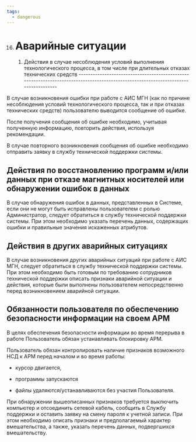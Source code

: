 ```yaml
---
tags:
  - dangerous
---
```

16. Аварийные ситуации
    ==================

    1.   Действия в случае несоблюдения условий выполнения технологического процесса, в том числе при длительных отказах технических средств
        -----------------------------------------------------------------------------------------------------------------------------------

В случае возникновения ошибки при работе с АИС МГН (как по причине
несоблюдения условий технологического процесса, так и при отказах
технических средств) пользователю выводится сообщение об ошибке.

После получения сообщения об ошибке необходимо, учитывая полученную
информацию, повторить действия, используя рекомендации.

В случае повторного возникновения сообщения об ошибке необходимо
отправить заявку в службу технической поддержки системы.

 Действия по восстановлению программ и/или данных при отказе магнитных носителей или обнаружении ошибок в данных
---------------------------------------------------------------------------------------------------------------

В случае обнаружения ошибок в данных, представленных в Системе, если они
не могут быть исправлены пользователем с ролью Администратор, следует
обратиться в службу технической поддержки системы. При этом необходимо
указать перечень данных, содержащих ошибки и правильные значения
искаженных атрибутов.

 Действия в других аварийных ситуациях
-------------------------------------

В случае возникновения других аварийных ситуаций при работе с АИС МГН,
следует обратиться в службу технической поддержки системы. При этом
необходимо быть готовым по требованию сотрудников технической поддержки
описать признаки аварийной ситуации и действия, которые были выполнены
пользователем непосредственно перед возникновением аварийной ситуации.

 Обязанности пользователя по обеспечению безопасности информации на своем АРМ
----------------------------------------------------------------------------

В целях обеспечения безопасности информации во время перерыва в работе
Пользователь обязан устанавливать блокировку АРМ.

Пользователь обязан контролировать наличие признаков возможного НСД к
АРМ перед началом и во время работы:

-   курсор двигается,

-   программы запускаются

-   файлы удаляются/устанавливаются без участия Пользователя.

При обнаружении вышеописанных признаков требуется выключить компьютер и
отсоединить сетевой кабель, сообщить в Службу поддержки и оставить
заявку на смену пароля к учетной записи. При этом необходимо описать
признаки и предполагаемый характер вмешательства, а также, указать
перечень данных, подвергшихся вмешательству.
